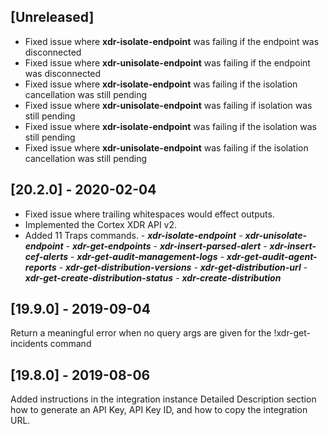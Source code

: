 ## [Unreleased]
- Fixed issue where **xdr-isolate-endpoint** was failing if the endpoint was disconnected
- Fixed issue where **xdr-unisolate-endpoint** was failing if the endpoint was disconnected
- Fixed issue where **xdr-isolate-endpoint** was failing if the isolation cancellation was still pending
- Fixed issue where **xdr-unisolate-endpoint** was failing if isolation was still pending
- Fixed issue where **xdr-isolate-endpoint** was failing if the isolation was still pending
- Fixed issue where **xdr-unisolate-endpoint** was failing if the isolation cancellation was still pending

## [20.2.0] - 2020-02-04
  - Fixed issue where trailing whitespaces would effect outputs. 
  - Implemented the Cortex XDR API v2. 
  -  Added 11 Traps commands.
    - ***xdr-isolate-endpoint***
    - ***xdr-unisolate-endpoint***
    - ***xdr-get-endpoints***
    - ***xdr-insert-parsed-alert***
    - ***xdr-insert-cef-alerts***
    - ***xdr-get-audit-management-logs***
    - ***xdr-get-audit-agent-reports***
    - ***xdr-get-distribution-versions***
    - ***xdr-get-distribution-url***
    - ***xdr-get-create-distribution-status***
    - ***xdr-create-distribution***
    

## [19.9.0] - 2019-09-04
Return a meaningful error when no query args are given for the !xdr-get-incidents command 


## [19.8.0] - 2019-08-06
Added instructions in the integration instance Detailed Description section how to generate an API Key, API Key ID, and how to copy the integration URL.